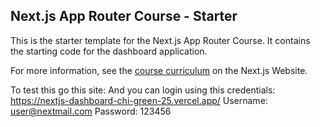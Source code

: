 ## Next.js App Router Course - Starter

This is the starter template for the Next.js App Router Course. It contains the starting code for the dashboard application.

For more information, see the [course curriculum](https://nextjs.org/learn) on the Next.js Website.


To test this go this site: 
And you can login using this credentials: https://nextjs-dashboard-chi-green-25.vercel.app/
Username: user@nextmail.com
Password: 123456
